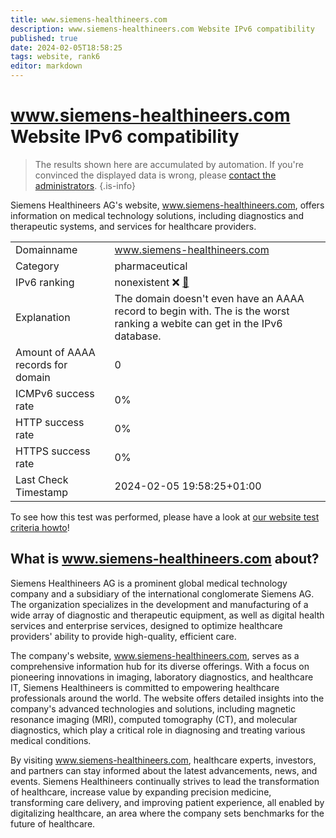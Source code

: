 ```yaml
---
title: www.siemens-healthineers.com
description: www.siemens-healthineers.com Website IPv6 compatibility
published: true
date: 2024-02-05T18:58:25
tags: website, rank6
editor: markdown
---
```


# www.siemens-healthineers.com Website IPv6 compatibility

> The results shown here are accumulated by automation. If you're convinced the displayed data is wrong, please [contact the administrators](/howto/chat). 
{.is-info}

Siemens Healthineers AG's website, www.siemens-healthineers.com, offers information on medical technology solutions, including diagnostics and therapeutic systems, and services for healthcare providers.


|   |   |
| - | - |
| Domainname | www.siemens-healthineers.com
| Category | pharmaceutical |
| IPv6 ranking | nonexistent :x: [🔗](/howto/ranking) |
| Explanation | The domain doesn't even have an AAAA record to begin with. The is the worst ranking a webite can get in the IPv6 database. |
| Amount of AAAA records for domain | 0 |
| ICMPv6 success rate | 0%|
| HTTP success rate | 0% |
| HTTPS success rate | 0% |
| Last Check Timestamp | 2024-02-05 19:58:25+01:00 |

To see how this test was performed, please have a look at [our website test criteria howto](/howto/testcriteria/website)!


## What is www.siemens-healthineers.com about?
Siemens Healthineers AG is a prominent global medical technology company and a subsidiary of the international conglomerate Siemens AG. The organization specializes in the development and manufacturing of a wide array of diagnostic and therapeutic equipment, as well as digital health services and enterprise services, designed to optimize healthcare providers' ability to provide high-quality, efficient care.

The company's website, www.siemens-healthineers.com, serves as a comprehensive information hub for its diverse offerings. With a focus on pioneering innovations in imaging, laboratory diagnostics, and healthcare IT, Siemens Healthineers is committed to empowering healthcare professionals around the world. The website offers detailed insights into the company's advanced technologies and solutions, including magnetic resonance imaging (MRI), computed tomography (CT), and molecular diagnostics, which play a critical role in diagnosing and treating various medical conditions.

By visiting www.siemens-healthineers.com, healthcare experts, investors, and partners can stay informed about the latest advancements, news, and events. Siemens Healthineers continually strives to lead the transformation of healthcare, increase value by expanding precision medicine, transforming care delivery, and improving patient experience, all enabled by digitalizing healthcare, an area where the company sets benchmarks for the future of healthcare.


